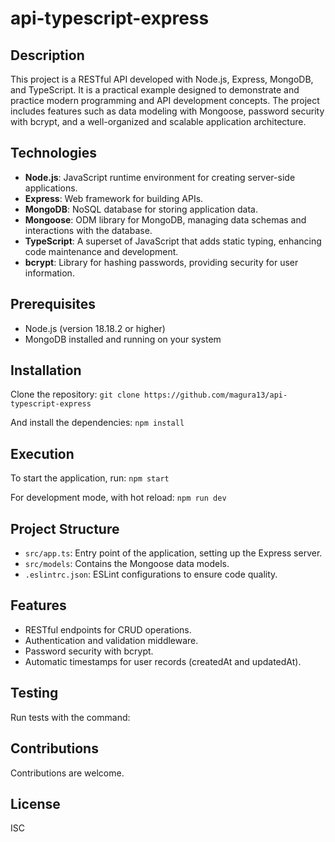 # api-typescript-express

## Description
This project is a RESTful API developed with Node.js, Express, MongoDB, and TypeScript. It is a practical example designed to demonstrate and practice modern programming and API development concepts. The project includes features such as data modeling with Mongoose, password security with bcrypt, and a well-organized and scalable application architecture.

## Technologies
- **Node.js**: JavaScript runtime environment for creating server-side applications.
- **Express**: Web framework for building APIs.
- **MongoDB**: NoSQL database for storing application data.
- **Mongoose**: ODM library for MongoDB, managing data schemas and interactions with the database.
- **TypeScript**: A superset of JavaScript that adds static typing, enhancing code maintenance and development.
- **bcrypt**: Library for hashing passwords, providing security for user information.

## Prerequisites
- Node.js (version 18.18.2 or higher)
- MongoDB installed and running on your system

## Installation
Clone the repository:
```git clone https://github.com/magura13/api-typescript-express```

And install the dependencies:
```npm install```

## Execution
To start the application, run:
```npm start```

For development mode, with hot reload:
```npm run dev```

## Project Structure
- `src/app.ts`: Entry point of the application, setting up the Express server.
- `src/models`: Contains the Mongoose data models.
- `.eslintrc.json`: ESLint configurations to ensure code quality.

## Features
- RESTful endpoints for CRUD operations.
- Authentication and validation middleware.
- Password security with bcrypt.
- Automatic timestamps for user records (createdAt and updatedAt).

## Testing
Run tests with the command:

## Contributions
Contributions are welcome.

## License
ISC
